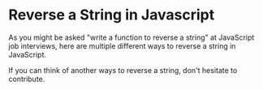 # Reverse a String in Javascript

As you might be asked "write a function to reverse a string" at JavaScript job interviews, here are multiple different ways to reverse a string in JavaScript.

If you can think of another ways to reverse a string, don't hesitate to contribute. 

